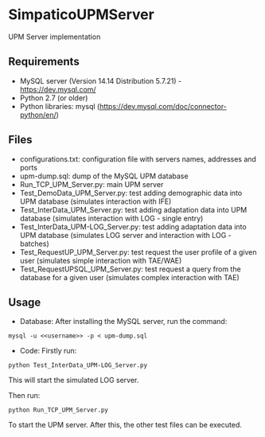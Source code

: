 # SimpaticoUPMServer
UPM Server implementation

## Requirements
- MySQL server (Version 14.14 Distribution 5.7.21) - https://dev.mysql.com/
- Python 2.7 (or older)
- Python libraries: mysql (https://dev.mysql.com/doc/connector-python/en/)

## Files
- configurations.txt: configuration file with servers names, addresses and ports
- upm-dump.sql: dump of the MySQL UPM database
- Run_TCP_UPM_Server.py: main UPM server
- Test_DemoData_UPM_Server.py: test adding demographic data into UPM database (simulates interaction with IFE)
- Test_InterData_UPM_Server.py: test adding adaptation data into UPM database (simulates interaction with LOG - single entry)
- Test_InterData_UPM-LOG_Server.py: test adding adaptation data into UPM database (simulates LOG server and interaction with LOG - batches)
- Test_RequestUP_UPM_Server.py: test request the user profile of a given user (simulates simple interaction with TAE/WAE)
- Test_RequestUPSQL_UPM_Server.py: test request a query from the database for a given user (simulates complex interaction with TAE)

## Usage
- Database:
After installing the MySQL server, run the command:

`mysql -u <<username>> -p < upm-dump.sql`

- Code:
Firstly run: 

`python Test_InterData_UPM-LOG_Server.py`

This will start the simulated LOG server.

Then run:

`python Run_TCP_UPM_Server.py`

To start the UPM server. After this, the other test files can be executed.


